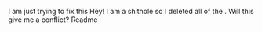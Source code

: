 I am just trying to fix this
Hey! I am a shithole so I deleted all of the . Will this give me a conflict?
Readme